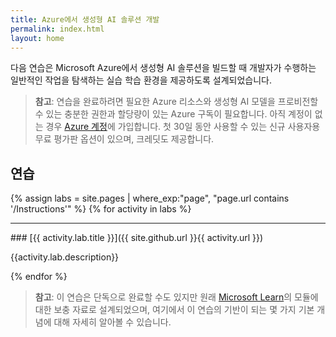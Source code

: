 ```yaml
---
title: Azure에서 생성형 AI 솔루션 개발
permalink: index.html
layout: home
---
```


다음 연습은 Microsoft Azure에서 생성형 AI 솔루션을 빌드할 때 개발자가 수행하는 일반적인 작업을 탐색하는 실습 학습 환경을 제공하도록 설계되었습니다.

> **참고**: 연습을 완료하려면 필요한 Azure 리소스와 생성형 AI 모델을 프로비전할 수 있는 충분한 권한과 할당량이 있는 Azure 구독이 필요합니다. 아직 계정이 없는 경우 [Azure 계정](https://azure.microsoft.com/free)에 가입합니다. 첫 30일 동안 사용할 수 있는 신규 사용자용 무료 평가판 옵션이 있으며, 크레딧도 제공합니다.

## 연습

{% assign labs = site.pages | where_exp:"page", "page.url contains '/Instructions'" %} {% for activity in labs  %}
<hr>
### [{{ activity.lab.title }}]({{ site.github.url }}{{ activity.url }})

{{activity.lab.description}}

{% endfor %}

> **참고**: 이 연습은 단독으로 완료할 수도 있지만 원래 [Microsoft Learn](https://learn.microsoft.com/training/paths/create-custom-copilots-ai-studio/)의 모듈에 대한 보충 자료로 설계되었으며, 여기에서 이 연습의 기반이 되는 몇 가지 기본 개념에 대해 자세히 알아볼 수 있습니다.
